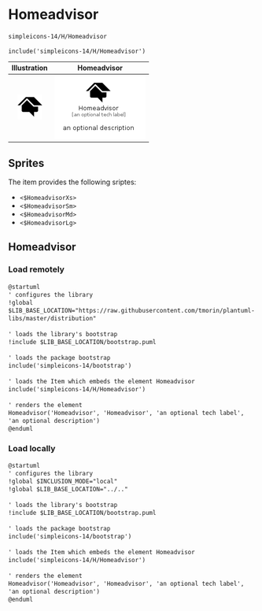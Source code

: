 # Homeadvisor


```text
simpleicons-14/H/Homeadvisor
```

```text
include('simpleicons-14/H/Homeadvisor')
```



| Illustration | Homeadvisor |
| :---: | :---: |
| ![illustration for Illustration](../../simpleicons-14/H/Homeadvisor.png) | ![illustration for Homeadvisor](../../simpleicons-14/H/Homeadvisor.Local.png) |



## Sprites
The item provides the following sriptes:

- `<$HomeadvisorXs>`
- `<$HomeadvisorSm>`
- `<$HomeadvisorMd>`
- `<$HomeadvisorLg>`





## Homeadvisor

### Load remotely
```plantuml
@startuml
' configures the library
!global $LIB_BASE_LOCATION="https://raw.githubusercontent.com/tmorin/plantuml-libs/master/distribution"

' loads the library's bootstrap
!include $LIB_BASE_LOCATION/bootstrap.puml

' loads the package bootstrap
include('simpleicons-14/bootstrap')

' loads the Item which embeds the element Homeadvisor
include('simpleicons-14/H/Homeadvisor')

' renders the element
Homeadvisor('Homeadvisor', 'Homeadvisor', 'an optional tech label', 'an optional description')
@enduml
```

### Load locally
```plantuml
@startuml
' configures the library
!global $INCLUSION_MODE="local"
!global $LIB_BASE_LOCATION="../.."

' loads the library's bootstrap
!include $LIB_BASE_LOCATION/bootstrap.puml

' loads the package bootstrap
include('simpleicons-14/bootstrap')

' loads the Item which embeds the element Homeadvisor
include('simpleicons-14/H/Homeadvisor')

' renders the element
Homeadvisor('Homeadvisor', 'Homeadvisor', 'an optional tech label', 'an optional description')
@enduml
```

